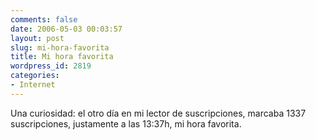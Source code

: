 ```yaml
---
comments: false
date: 2006-05-03 00:03:57
layout: post
slug: mi-hora-favorita
title: Mi hora favorita
wordpress_id: 2819
categories:
- Internet
---
```


Una curiosidad: el otro día en mi lector de suscripciones, marcaba 1337 suscripciones, justamente a las 13:37h, mi hora favorita.
